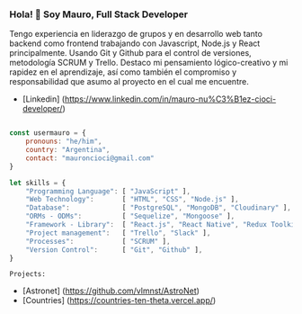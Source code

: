 <h3 align="left">Hola! 👋 Soy Mauro, Full Stack Developer</h3>

<p align="left">Tengo experiencia en liderazgo de grupos y en desarrollo web tanto backend como frontend trabajando con Javascript, Node.js y React principalmente. Usando Git y Github para el control de versiones, metodología SCRUM y Trello. Destaco mi pensamiento lógico-creativo y mi rapidez en el aprendizaje, así como también el compromiso y responsabilidad que asumo al proyecto en el cual me encuentre.</p>

- [Linkedin] (https://www.linkedin.com/in/mauro-nu%C3%B1ez-cioci-developer/)

```js

const usermauro = {
    pronouns: "he/him",
    country: "Argentina",
    contact: "mauroncioci@gmail.com"
}
```

```js
let skills = {
    "Programming Language": [ "JavaScript" ],
    "Web Technology":       [ "HTML", "CSS", "Node.js" ],
    "Database":             [ "PostgreSQL", "MongoDB", "Cloudinary" ],
    "ORMs - ODMs":          [ "Sequelize", "Mongoose" ],
    "Framework - Library":  [ "React.js", "React Native", "Redux Toolkit", "Express.js" ],
    "Project management":   [ "Trello", "Slack" ],
    "Processes":            [ "SCRUM" ],
    "Version Control":      [ "Git", "Github" ],
}
```

```Projects:```
- [Astronet]  (https://github.com/vlmnst/AstroNet)
- [Countries] (https://countries-ten-theta.vercel.app/)
